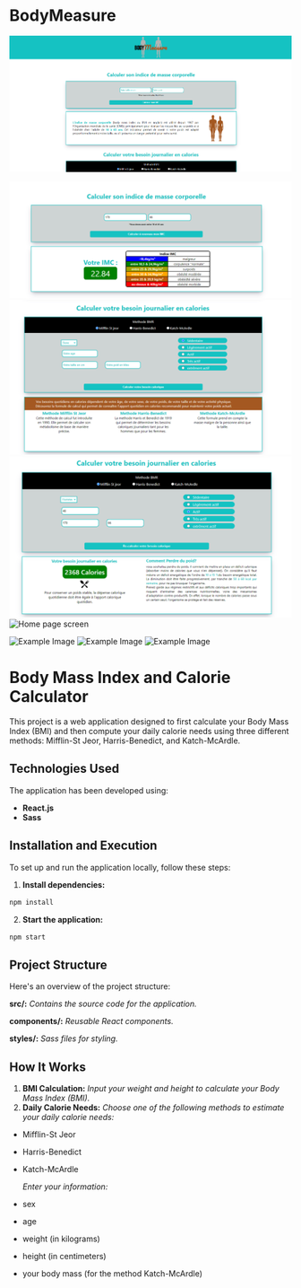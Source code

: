 # BodyMeasure

![Description de l'image](https://github.com/David-Chazoule/BodyMeasure/raw/master/src/preview/bodymesure1.PNG)


<img src="https://github.com/David-Chazoule/BodyMeasure/raw/master/src/preview/bodymesure2.PNG" alt="Body Measure Screenshot 2">
<img src="https://github.com/David-Chazoule/BodyMeasure/raw/master/src/preview/bodymesure3.PNG" alt="Body Measure Screenshot 3">
<img src="https://github.com/David-Chazoule/BodyMeasure/raw/master/src/preview/bodymesure4.PNG" alt="Body Measure Screenshot 4">


<img src="https://github.com/David-Chazoule/BodyMeasure/raw/master/src/preview/bodymesure2.PNG](https://github.com/David-Chazoule/BodyMeasure/raw/master/src/preview/bodymesure1.PNG" alt=" Home page screen" style="width:600px; height:auto;">

<img src="https://media.discordapp.net/attachments/1268608877755236446/1268615836701036627/bodymesure2.PNG?ex=66ad1211&is=66abc091&hm=f58aab811ac1d9c2057353c81ae049f701cb43ee1a40dbb22bdb54ffe8e14445&=&format=webp&quality=lossless" alt="Example Image" style="width:300px; height:auto;"> <img src="https://media.discordapp.net/attachments/1268608877755236446/1268615836982181949/bodymesure3.PNG?ex=66ad1211&is=66abc091&hm=3b32ad0a07b7122fb2c43e861d6685bb7639c9ef23a0f7f00644469b4e6e47d3&=&format=webp&quality=lossless&width=1230&height=676" alt="Example Image" style="width:300px; height:auto;"> <img src="https://media.discordapp.net/attachments/1268608877755236446/1268615837305147454/bodymesure4.PNG?ex=66ad1211&is=66abc091&hm=49f513674750896defb455a6e573fcf8f1c2f4afa5d458ae3dff9fa5234f5d7e&=&format=webp&quality=lossless&width=1187&height=676" alt="Example Image" style="width:300px; height:auto;">

# Body Mass Index and Calorie Calculator

This project is a web application designed to first calculate your Body Mass Index (BMI) and then compute your daily calorie needs using three different methods: Mifflin-St Jeor, Harris-Benedict, and Katch-McArdle.

## Technologies Used

The application has been developed using:
- **React.js**
- **Sass**

## Installation and Execution

To set up and run the application locally, follow these steps:

1. **Install dependencies:**
```bash
npm install
```

2. **Start the application:**
```bash
npm start
```
## Project Structure
Here's an overview of the project structure:

**src/:** *Contains the source code for the application.*

**components/:** *Reusable React components.*

**styles/:** *Sass files for styling.*

## How It Works

1.	**BMI Calculation:**
*Input your weight and height to calculate your Body Mass Index (BMI).*
3.	**Daily Calorie Needs:**
*Choose one of the following methods to estimate your daily calorie needs:*
- Mifflin-St Jeor
- Harris-Benedict
- Katch-McArdle
  
  *Enter your information:*
- sex
- age
- weight (in kilograms)
- height (in centimeters)
- your body mass (for the method Katch-McArdle)
